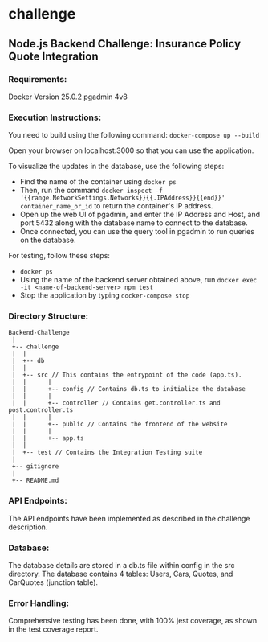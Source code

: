 # challenge

## Node.js Backend Challenge: Insurance Policy Quote Integration

### Requirements:
Docker Version 25.0.2
pgadmin 4v8

### Execution Instructions:

You need to build using the following command:
```docker-compose up --build```

Open your browser on localhost:3000 so that you can use the application.

To visualize the updates in the database, use the following steps:
* Find the name of the container using ```docker ps```
* Then, run the command ```docker inspect -f '{{range.NetworkSettings.Networks}}{{.IPAddress}}{{end}}' container_name_or_id``` to return the container's IP address.
* Open up the web UI of pgadmin, and enter the IP Address and Host, and port 5432 along with the database name to connect to the database.
* Once connected, you can use the query tool in pgadmin to run queries on the database.

For testing, follow these steps:
* ```docker ps```
* Using the name of the backend server obtained above, run ```docker exec -it <name-of-backend-server> npm test```
* Stop the application by typing ```docker-compose stop```

### Directory Structure:
```
Backend-Challenge
 |   
 +-- challenge
 |  |  
 |  +-- db
 |  |
 |  +-- src // This contains the entrypoint of the code (app.ts).
 |  |      |
 |  |      +-- config // Contains db.ts to initialize the database
 |  |      |
 |  |      +-- controller // Contains get.controller.ts and post.controller.ts
 |  |      |
 |  |      +-- public // Contains the frontend of the website
 |  |      |
 |  |      +-- app.ts
 |  |
 |  +-- test // Contains the Integration Testing suite
 |    
 +-- gitignore
 |    
 +-- README.md
```
 ### API Endpoints:
The API endpoints have been implemented as described in the challenge description.

### Database:
The database details are stored in a db.ts file within config in the src directory. The database contains 4 tables: Users, Cars, Quotes, and CarQuotes (junction table).

### Error Handling:
Comprehensive testing has been done, with 100% jest coverage, as shown in the test coverage report.
